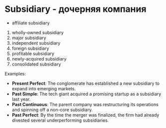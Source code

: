 # Subsidiary - дочерняя компания

- affiliate subsidiary

1. wholly-owned subsidiary
2. major subsidiary
3. independent subsidiary
4. foreign subsidiary
5. profitable subsidiary
6. newly-acquired subsidiary
7. consolidated subsidiary

Examples:
- **Present Perfect**: The conglomerate has established a new subsidiary to expand into emerging markets.
- **Past Simple**: The tech giant acquired a promising startup as a subsidiary last year. 
- **Past Continuous**: The parent company was restructuring its operations and spinning off a non-core subsidiary.
- **Past Perfect**: By the time the merger was finalized, the firm had already divested several underperforming subsidiaries.